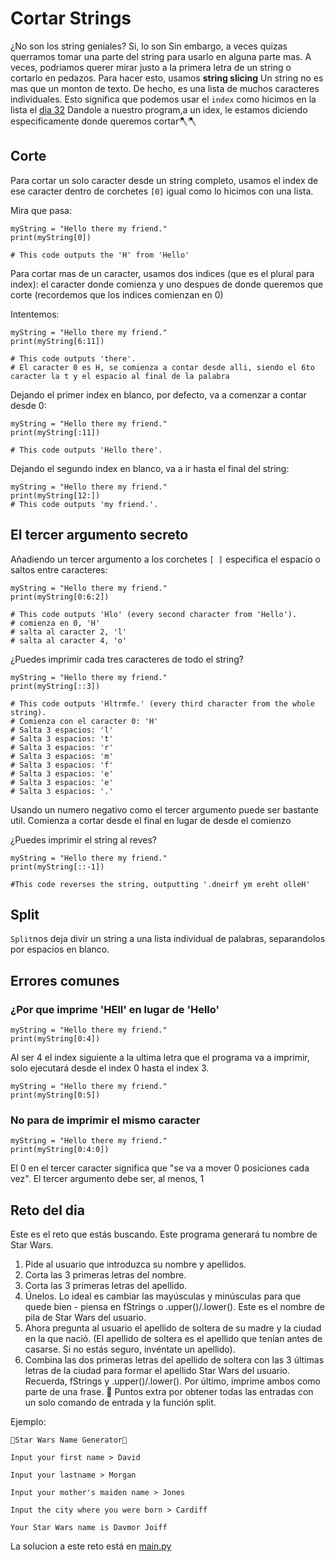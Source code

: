 # Cortar Strings
¿No son los string geniales? Si, lo son
Sin embargo, a veces quizas querramos tomar una parte del string para usarlo en alguna parte mas. A veces, podriamos querer mirar justo a la primera letra de un string o cortarlo en pedazos.
Para hacer esto, usamos **string slicing**
Un string no es mas que un monton de texto. De hecho, es una lista de muchos caracteres individuales. Esto significa que podemos usar el `index` como hicimos en la lista el [dia 32](../Dia-32/README.md)
Dandole a nuestro program,a un idex, le estamos diciendo especificamente donde queremos cortar🪓🪓

## Corte
Para cortar un solo caracter desde un string completo, usamos el index de ese caracter dentro de corchetes `[0]` igual como lo hicimos con una lista.

Mira que pasa:

```
myString = "Hello there my friend."
print(myString[0])

# This code outputs the 'H' from 'Hello'
```

Para cortar mas de un caracter, usamos dos indices (que es el plural para index): el caracter donde comienza y uno despues de donde queremos que corte (recordemos que los indices comienzan en 0)

Intentemos:

```
myString = "Hello there my friend."
print(myString[6:11])

# This code outputs 'there'.
# El caracter 0 es H, se comienza a contar desde alli, siendo el 6to caracter la t y el espacio al final de la palabra
```

Dejando el primer index en blanco, por defecto, va a comenzar a contar desde 0:
```
myString = "Hello there my friend."
print(myString[:11])

# This code outputs 'Hello there'.
```

Dejando el segundo index en blanco, va a ir hasta el final del string:

```
myString = "Hello there my friend."
print(myString[12:])
# This code outputs 'my friend.'.
```

## El tercer argumento secreto
Añadiendo un tercer argumento a los corchetes `[ ]` especifica el espacio o saltos entre caracteres:

```
myString = "Hello there my friend."
print(myString[0:6:2])

# This code outputs 'Hlo' (every second character from 'Hello').
# comienza en 0, 'H'
# salta al caracter 2, 'l'
# salta al caracter 4, 'o'
```

¿Puedes imprimir cada tres caracteres de todo el string?

```
myString = "Hello there my friend."
print(myString[::3])

# This code outputs 'Hltrmfe.' (every third character from the whole string).
# Comienza con el caracter 0: 'H'
# Salta 3 espacios: 'l'
# Salta 3 espacios: 't'
# Salta 3 espacios: 'r'
# Salta 3 espacios: 'm'
# Salta 3 espacios: 'f'
# Salta 3 espacios: 'e'
# Salta 3 espacios: 'e'
# Salta 3 espacios: '.'
```

Usando un numero negativo como el tercer argumento puede ser bastante util. Comienza a cortar desde el final en lugar de desde el comienzo

¿Puedes imprimir el string al reves?

```
myString = "Hello there my friend."
print(myString[::-1])

#This code reverses the string, outputting '.dneirf ym ereht olleH'
```
## Split
`Split`nos deja divir un string a una lista individual de palabras, separandolos por espacios en blanco.


## Errores comunes
### ¿Por que imprime 'HEll' en lugar de 'Hello'
```
myString = "Hello there my friend."
print(myString[0:4])
```

Al ser 4 el index siguiente a la ultima letra que el programa va a imprimir, solo ejecutará desde el index 0 hasta el index 3.

```
myString = "Hello there my friend."
print(myString[0:5])
```

### No para de imprimir el mismo caracter
```
myString = "Hello there my friend."
print(myString[0:4:0])
```
El 0 en el tercer caracter significa que "se va a mover 0 posiciones cada vez".
El tercer argumento debe ser, al menos, 1

## Reto del dia
Este es el reto que estás buscando. Este programa generará tu nombre de Star Wars.

1. Pide al usuario que introduzca su nombre y apellidos.
2. Corta las 3 primeras letras del nombre.
3. Corta las 3 primeras letras del apellido.
4. Únelos. Lo ideal es cambiar las mayúsculas y minúsculas para que quede bien - piensa en fStrings o .upper()/.lower(). Este es el nombre de pila de Star Wars del usuario.
5. Ahora pregunta al usuario el apellido de soltera de su madre y la ciudad en la que nació. (El apellido de soltera es el apellido que tenían antes de casarse. Si no estás seguro, invéntate un apellido).
6. Combina las dos primeras letras del apellido de soltera con las 3 últimas letras de la ciudad para formar el apellido Star Wars del usuario. Recuerda, fStrings y .upper()/.lower().
Por último, imprime ambos como parte de una frase.
🥳 Puntos extra por obtener todas las entradas con un solo comando de entrada y la función split.

Ejemplo:

```
🌟Star Wars Name Generator🌟

Input your first name > David

Input your lastname > Morgan

Input your mother's maiden name > Jones

Input the city where you were born > Cardiff

Your Star Wars name is Davmor Joiff
```

La solucion a este reto está en [main.py](./main.py)
